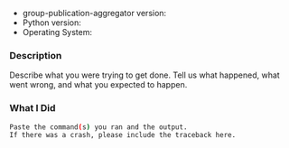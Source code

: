 <!-- markdownlint-disable MD041 -->

- group-publication-aggregator version:
- Python version:
- Operating System:

### Description

Describe what you were trying to get done. Tell us what happened, what went
wrong, and what you expected to happen.

### What I Did

```bash
Paste the command(s) you ran and the output.
If there was a crash, please include the traceback here.
```
